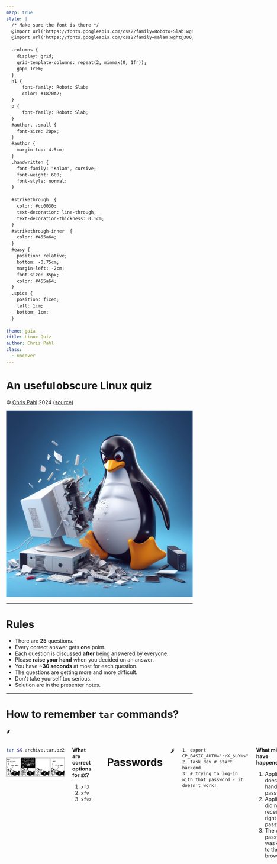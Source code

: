 ```yaml
---
marp: true
style: |
  /* Make sure the font is there */
  @import url('https://fonts.googleapis.com/css2?family=Roboto+Slab:wght@100..900&display=swap');
  @import url('https://fonts.googleapis.com/css2?family=Kalam:wght@300;400;700&display=swap');

  .columns {
    display: grid;
    grid-template-columns: repeat(2, minmax(0, 1fr));
    gap: 1rem;
  }
  h1 {
      font-family: Roboto Slab;
      color: #1870A2;
  }
  p {
      font-family: Roboto Slab;
  }
  #author, .small {
    font-size: 20px;
  }
  #author {
    margin-top: 4.5cm;
  }
  .handwritten {
    font-family: "Kalam", cursive;
    font-weight: 600;
    font-style: normal;
  }

  #strikethrough  {
    color: #cc0030;
    text-decoration: line-through;
    text-decoration-thickness: 0.1cm;
  }
  #strikethrough-inner  {
    color: #455a64;
  }
  #easy {
    position: relative;
    bottom: -0.75cm;
    margin-left: -2cm;
    font-size: 35px;
    color: #455a64;
  }
  .spice {
    position: fixed;
    left: 1cm;
    bottom: 1cm;
  }

theme: gaia
title: Linux Quiz
author: Chris Pahl
class:
  - uncover
---
```


<link rel="icon" type="image/x-icon" href="./favicon.ico">

<!-- _class: lead -->

# An <span id="strikethrough"><span id="strikethrough-inner">&hairsp;useful&hairsp;</span></span></span><span id="easy" class="handwritten">obscure</span> Linux quiz

<p id="author">🄯 <a href="https://sahib.github.io">Chris Pahl</a> 2024 (<a href="https://github.com/sahib/misc/tree/master/os-quiz">source</a>)</p>

![bg right width:750px](./images/tux.jpeg)

----

<!-- paginate: true --->

# Rules

<!--
Idea this time:
Get to know some less known features, although no guarantee on being completed.
-->

- There are **25** questions.
- Every correct answer gets **one** point.
- Each question is discussed **after** being answered by everyone.
- Please **raise your hand** when you decided on an answer.
- You have **~30 seconds** at most for each question.
- The questions are getting more and more difficult.
- Don't take yourself too serious.
- Solution are in the presenter notes.

----

# How to remember `tar` commands?

<p class="spice">🌶</p>

<div class="columns">
<div>

```bash
tar $X archive.tar.bz2
```

![width:500px](images/xckd_tar.png)

</div>
<div>

**What are correct options for `$X`?**

1. `xfJ`
1. `xfv`
1. `xfvz`

</div>

<!--
Answer 2. It let's tar decide which compression to use.
All other answers force either gzip or xz. Don't even specify it.
-->

----

# Passwords

<p class="spice">🌶</p>

<div class="columns">
<div>

```
1. export CP_BASIC_AUTH="rrX_$uY%s"
2. task dev # start backend
3. # trying to log-in with that password - it doesn't work!
```

</div>
<div>

**What might have happened?**

1. Application does not handle all passwords.
1. Application did not receive the right password.
1. The wrong password was copied to the browser.

</div>

<!--
Answer 2. Since we had double quotes and the password had a $u it was replaced before passing it
to the application.
-->

----

# Variable Expansion II

<p class="spice">🌶</p>

<div class="columns">
<div>

```bash
sh -c 'A=1; echo $A'
```

</div>
<div>

**What does it print?**

1. `1`
1. Just a newline.
1. `$A`

</div>

<!--
Answer 1. The expansion works normally. The single quotes don't have an effect here,
as the variable definition is inside of the shell.
-->

----

# Variable Expansion II

<p class="spice">🌶</p>

<div class="columns">
<div>

```bash
A=1 sh -c "echo $A"
```

</div>
<div>

**What does it print?**

1. `1`
1. Just a newline.
1. `$A`

</div>

<!--
Answer 2. Due to the double quotes the variable gets expanded immediately, not in the subprocess.
The `A=1` prefix just passes the variable to the subprocess, but it is not defined in the bash process
therefore not being available during expansion.
-->

----

# Variable Expansion III

<p class="spice">🌶</p>

<div class="columns">
<div>

```bash
B= C=4 echo "${A:-${B:-C}}"
```

</div>
<div>

**What does it print?**

- (empty)
- `4`
- `C`

</div>

<!--
Answer 3.
The `:-` is the default syntax. If the first variable is empty or non-existing, it tries the expansion after the dash.
Since A does not exist and B is empty we go through to C. We don't have a $ here, so it's just prints the literal `C`.
-->

----

# Redirections

<p class="spice">🌶</p>

<div class="columns">
<div>

```bash
cat < /dev/zero > /dev/null
```

</div>
<div>

**What will happen?**

1. Slowly filling up your memory.
1. Just blocks forever, grinding one CPU core.
1. Just blocks forever, consuming no CPU.
1. Exits immediately.

</div>

<!--
Answer 2.
/dev/zero produces an endless stream of zero bytes. It redirects those to /dev/null which behaves like a black hole.
`cat` will however grind some CPU because it is still copying those bytes for no particular reason.
Since just a single buffer is used, the memory usage doe not increase.

This is useful if you have a program that just processes data streams and you want to measure how quick it is.
This depends on memory speed only, no filesystem involved.
-->

----

# Multiprocessing

<p class="spice">🌶</p>

<div class="columns">
<div>

```bash
for i in $(seq 0 10); do
  {
    sleep $i
    echo "$i"
  } &
done
wait
```

</div>
<div>

**What will happen?**

1. Prints the numbers 0-10 in order & delayed.
1. Prints the numbers 0-10 in no particular order instantly.
1. Prints 0 (sometimes) and exits.

</div>

<!--
Answer 1. The {} syntax allows us to put several commands in a process group. The & will send this group to the background.
The order of execution is not guaranteed, but since there's a sleep in the code it is very likely that the order is correct.
The wait at the end waits all background jobs are done.
-->

----

<!---->
<!-- # cgroups -->
<!---->
<!-- <p class="spice">🌶</p> -->
<!---->
<!-- **What are `cgroups`?** -->
<!---->
<!-- 1. They allow setting resource limits for users and processes. -->
<!-- 1. They allow grouping connections into firewall chains. -->
<!-- 1. They are self-help groups for C programmers. -->
<!---->
<!-- <!-- -->
<!-- Answer 1. Docker uses this a lot. -->
<!-- --> -->
<!---->
<!-- ---- -->

# To root and beyond

<p class="spice">🌶</p>

<div class="columns">
<div>

```bash
cd /..
```

</div>
<div>

**What happens?**

1. Errors out.
1. You change directory to `/`
1. System crash.
1. Easter egg message.

</div>

<!--
Answer 2. The `..` reference is actually the very same inode as /.
This is implemented in the VFS layer of linux.
-->

----

# Guidelines

<p class="spice">🌶</p>

<div class="columns">
<div>

```bash
set -eua           # 1.
set -euo pipefail  # 2.
set -x             # 3.
#!/bin/bash        # 4.
set -n             # 5.
```

</div>
<div>

**What should be on top of every script?**

- 1 & 4
- 2 & 4
- 2, 3 & 4
- 1, 3 & 4
- 1, 2, 3 & 4

</div>

<!--
Answer 2 (2 & 4).

I hope most of you know already. ;-)

-e: Exit on errors (exit code != 0)
-u: Exit when variable is undefined (otherwise just evals to empty string)
-o pipefail: Like -e, but does not mask errors in a pipe.

The shebang is for executing the script directly and making sure that we had bash in mind when developing.
-->

----

# Exit codes

<p class="spice">🌶</p>

<div class="columns">
<div>

```bash
[ 1 -gt 2 ] || { echo 'hi' } && { echo 'ih' }
```

</div>
<div>

**What will it print?**

1. `hi`
1. `ih`
1. `hi` & `ih`

</div>

<!--
Answer 3 (both).

The first command has a negative exit code, therefore we execute `hi`.
The `&&` does not behave like a `else` but executes when the first echo was executed right - which is the case.
-->

----

# Quotation

<!-- What happens when "$PREFIX" is empty or has a space in it? -->

<p class="spice">🌶</p>

<div class="columns">
<div>

```bash
rm -rf "$PREFIX/usr/bin" # 1.
rm -rf '$PREFIX/usr/bin' # 2.
rm -fr  $PREFIX/usr/bin  # 3.
```

</div>
<div>

**What option is the safest?**

1. 1
1. 2
1. 1 & 3 are both fine.
1. All are equally safe.

</div>

<!--
Answer 1.

People had installer scripts where the prefix container spaces. This made `rm` delete all of `/usr` which sucked a lot.
-->

----

# Imaginary Oneliner

<p class="spice">🌶</p>

<div class="columns">
<div>

```bash
# Imagine you write a oneliner to recursively
# delete all empty directories in your home directory.
#
# There are several ways to do it, but only one
# answer here is correct.
```

</div>
<div>

**What commands could you use to do that?**

1. `find`, `rmdir`
1. `find`, `rm`, `grep`, `xargs`
1. `ls`, `rm`
1. `ls`, `grep`, `rmdir`

</div>

<!--
Answer 1.

The most straightforward way:
find ~ -type d -empty -exec rmdir {} \;

If somebody finds a way with the other commands: That gets one point too.
-->

----

# Built-in Redis?

<p class="spice">🌶</p>

<div class="columns">
<div>

```bash
touch file
setfattr -n user.gbs.key -v 'value' file
getfattr -n user.gbs.key file
```

</div>
<div>

**What is printed?**

1. `value`
1. Permission denied.
1. You just made this stuff up.

</div>

<!--
Answer 1.

xattr are (in theory) a useful feature, as they allow embeding metadata directly in the file itself.
This would make implementing an object store with only a filesystem very easy and also with decent performance.

The tricky part is just that the info usually gets lost when transfering files to other filesystems (e.g. using rsync)
Also, they do not work on all filesystems. Still a good feature to remember for embedded use cases.
-->

----

# Knife, Fork, Scissor & Light

<p class="spice">🌶</p>

<div class="columns">
<div>

```bash
# Tip: Don't know? Try it out!
:(){ :|:& };:
```

</div>
<div>

**What is printed?**

- Nothing
- `:` infinitely.
- `:` just once.

</div>

<!--
Answer 1.

Well, it's a fork bomb.
It does not print anything, it just destroys your computer.
If you executed it: Well, that's how you learn.
-->

----

# Wildcards

<p class="spice">🌶</p>

<div class="columns">
<div>

```bash
mkdir a b c
cp -r {a,b,c}
```

</div><div>

**What will happen?**

1. Copy directories a, b into c
1. Error: Cannot copy `c` into itself
1. Error: Missing destination

</div>

<!--
Answer 1.
That just evaluates to `cp -r a b c`. No tricks here.
-->

----

# Permissions I

<p class="spice">🌶</p>

<div class="columns">
<div>

```bash
chmod 0432 file
```

</div>
<div>

**What permissions does `file` have now?**

1. `-wx-r--r-x`
1. `r---wx-w-`
1. `rwx-rw--r--`

</div>

<!--
Answer 2.

Bit 3 = 4: read
Bit 2 = 2: write
Bit 1 = 1: exec

4 = read
3 = write + exec
2 = write
-->

----

# Permissions II

<p class="spice">🌶</p>

<div class="columns">
<div>

```bash
mkdir dir
chmod -x dir
cd dir
```

</div>
<div>

**What happens?**

1. Working directory is changed to `dir`.
1. `Permission denied`
1. You need to use `sudo cd`.

</div>

<!--
Answer 2.

For directories the permission flag means "you shall not pass".
-->

----

# Mario hates pipes

<p class="spice">🌶</p>

<div class="columns">
<div>

```bash
sleep 5 | echo "It's a me, Mario\!"
```

</div>
<div>

**Will this print immediately?**

1. Yes.
1. No.
1. Ha, it never will.

</div>

<!--
Answer 1.

echo does nothing with stdin, it cannot block on it therefore.
The string is printed immediately.
-->

----

<!-- # What does this print? -->
<!---->
<!-- <p class="spice">🌶🌶🌶</p> -->
<!---->
<!-- <div class="columns"> -->
<!-- <div> -->
<!---->
<!-- ```bash -->
<!-- # Hint: the `unshare` util -->
<!-- # starts programs in a new namespace. -->
<!-- unshare --user whoami -->
<!-- ``` -->
<!---->
<!-- </div> -->
<!-- <div> -->
<!---->
<!-- **What will this print?** -->
<!---->
<!-- - `nobody` -->
<!-- - `root` -->
<!-- - Your current user. -->
<!---->
<!-- </div> -->
<!---->
<!-- <!-- -->
<!-- Answer 1, surprisingly. -->
<!---->
<!-- A newly created namespace has no users, not even root. -->
<!-- We first to create a new user before we can continue -->
<!-- --> -->
<!---->
<!-- ---- -->

# Orphanage

<p class="spice">🌶🌶</p>

<div class="columns">
<div>

```bash
nohup \
  sh -c 'sleep 5 && echo hi > /tmp/greetings' &
exit
```

</div>
<div>

**What will happen?**

1. The file gets created always.
1. The file gets created sometimes.
1. The file does not get created.

</div>

<!--
Answer 1.
nohup lets the cmd passed as its input ignore the SIGHUP signal.
This signal is send to a process if it's parent has died. If we ignore it, we just continue to live.
Since our parent process  died we get reparanted to be a child of PID 1 (which is usually systemd).
-->

----

# What is this?

<p class="spice">🌶🌶</p>

<div class="columns">
<div>

```bash
cat <(yes)
```

</div>
<div>

**What will happen?**

1. Errors out (Syntax error)
1. Errors out (No such file)
1. Just one `y`
1. Infinite `y`

</div>

<!--
Answer 4

This trick is called process subsitution. It is *very* powerful.
With normal piping (|) you can connect one process to another. If you want to
do the same with several processes (e.g. have a command that takes in the output of 5 other programs)
then you either have to rely on tricks like `tee` or this syntax here.

https://tldp.org/LDP/abs/html/process-sub.html
-->

----

# Brains and Bits

<p class="spice">🌶🌶</p>

<div class="columns">
<div>

![width:250px](images/zombie.png)

</div>
<div>

**Zombie processes...**

1. ...hang in a system call and cannot be killed.
1. ...children processes that have finished executing, but have not been cleaned up yet.
1. ...have exited before but still continue to run because some threads are not finished.

<!--
Answer 2.

Despite the name, they are usually not dangerous and do not need to be killed.
Killing them might even trigger bugs, as the process that created them might still
want to retrieve the result of this child.

They get created when a parent process creates a child, let it run and exit but does
not wait() on it's result. Only when this is done the kernel can be sure that the result
of this process is not required anymore.

NOTE: Unkillable processes are usually in D (Uninterruptable sleep), usually when 
the process called into the kernel and e.g. a driver does not return a result.
-->

</div>

----

# `bash` Pointers

<p class="spice">🌶🌶</p>

<div class="columns">
<div>

```bash
var=USER
echo "${!var}"
  ```

</div>
<div>

**What will this print?**

1. Prints an empty string.
1. Prints your login user name.
1. Prints `!var`

</div>

<!--
Answer 2.

The ! part allows indirection in reading variables, effectively behaving like pointers.
Not really like C, but still allows dynamic referencing.
-->

----

# The `setuid` bit

<p class="spice">🌶🌶</p>

<div class="columns">
<div>

```bash
chmod u+s ./some/binary
  ```

</div>
<div>

**What is the `setuid` bit doing?**

1. It executes the binary with the rights of the owner.
1. It runs the binary always as root.
1. Only the owner may use this binary.

</div>

<!--
Answer 1.

This is a terrible relict from old times, but it is still good to know it exists.
On my system there are ~50 of them still:

sudo find /usr /bin /sbin -perm -4000

Most of them are processes that require to be run with elevated right,
even if they are executed as regular users. (`su` for example).

If you think you need this: You probably don't.
-->

----

# Symlinks I

<p class="spice">🌶🌶</p>

<div class="columns">
<div>

```bash
ln -s a b
ln -s b a
cat a
```

</div>
<div>

**What error will this get you?**

1. `No such file or directory`
1. `Too many levels of symbolic links`
1. `b is a directory`

</div>

<!--
Answer 2.

Since they point to each other they build a loop.
Most syscalls that deal with symlinks have a protection for this,
but this can happen in user space as well. If you handle symbolic links
you should always prepared to have edge cases where you managed to have loops.

This kind of bug can easily bring servers down.
-->

----

# Symlinks II

<p class="spice">🌶🌶🌶</p>

<div class="columns">
<div>

```bash
mkdir -p Na; cd Na
ln -s .. Na
cd Na; cd Na; cd Na
touch batman
realpath batman
```

</div>
<div>

**What does this print?**

1. `/tmp/Na/batman`
1. `/tmp/Na/Na/Na/Na/batman`
1. `/tmp/batman`

</div>

<!--
Answer 3.

That's a weird one. There are two entries with the name `Na`: `/tmp/Na` and `/tmp/Na/Na` (which is pointing to `/tmp/`). If we enter `/tmp/Na/Na` we get back to `/tmp/` - like in a portal. If we
repeat that we go into `/tmp/Na` and doing it another time it's `/tmp/` again.
The file is therefore created in `/tmp`.

What might be misleading: You probably though it would have worked like `ln -s . Na`
-->

----

# Segmentation fault

<p class="spice">🌶🌶🌶</p>

<div class="columns">
<div>

![width:400px](images/sigsegv.png)

</div>
<div>

**What happens when a program ignores a SIGSEGV?**

1. It gets killed anyways.
1. It gets killed on receiving the second one.
1. It continues to run, but defunct.
1. It continues to run normally.

</div>

<!--
Answer 3.

The handler can ignore the signal, but after running the signal handler you're
just thrown back to where you came before. This means that the signal is emitted again
as the same instruction will crash again. Even trying to fix the crash reason in the
handler does not seem to work as seen in sigsegv.c
-->

----

# Mystique `chattr`

<p class="spice">🌶🌶🌶</p>

<div class="columns">
<div>

```bash
chattr +i ./file
```

</div>
<div>

**What effect does this have?**

1. It makes `file` immutable. *Not even* root can change it.
1. It makes `file` immutable. *Only* root can change it.
1. You just made this up.

</div>

<!--
Answer 1.

Technically, root can change it, but one has to run `chmod -i ./file` first.
-->

----

# Sleep & Suspend

<p class="spice">🌶🌶🌶</p>

<div class="columns">
<div>

```go
  // Assume this runs on a system with
  // a real time clock.
  now := time.Now()
  time.Sleep(time.Minute)
  // immediately `systemctl suspend` for 1m
  fmt.Println(time.Since(now))
```

</div>
<div>

**What time is printed?**

1. Roughly 2m.
1. Roughly 1m.
1. A negative value.
1. It is undefined.

</div>

<!--
Answer 1.

When resuming from suspend the rtc is read, informing us about the correct time.
However, sleep does not know about this and works by checking how many cpu cycles
have passed (i.e. a monotonic clock see man 2 nanosleep)

Therefore, the sleep is only active... while not being asleep.
-->

----

<!-- _class: lead -->

![bg right width:450px](./images/ninja-tux.png)

That's all I have.

<p class="small handwritten">Hope you feel a bit more ninja now.</p>
